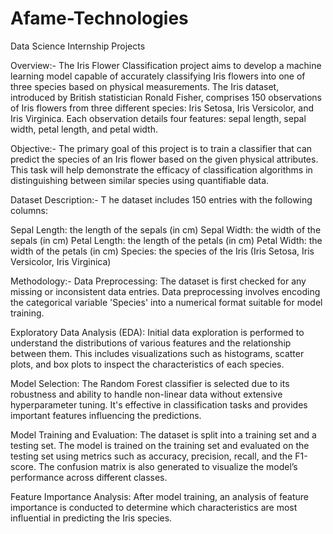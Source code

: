 # Afame-Technologies
 Data Science Internship Projects 
 
 Overview:-
 The Iris Flower Classification project aims to develop a machine learning model capable of accurately classifying Iris flowers into one of three species based on physical measurements. The Iris dataset, introduced by British statistician Ronald Fisher, comprises 150 observations of Iris flowers from three different species: Iris Setosa, Iris Versicolor, and Iris Virginica. Each observation details four features: sepal length, sepal width, petal length, and petal width.

 Objective:-
 The primary goal of this project is to train a classifier that can predict the species of an Iris flower based on the given physical attributes. This task will help demonstrate the efficacy of classification algorithms in distinguishing between similar species using quantifiable data.

 Dataset Description:-
T he dataset includes 150 entries with the following columns:

 Sepal Length: the length of the sepals (in cm)
 Sepal Width: the width of the sepals (in cm)
 Petal Length: the length of the petals (in cm)
 Petal Width: the width of the petals (in cm)
 Species: the species of the Iris (Iris Setosa, Iris Versicolor, Iris Virginica)

 Methodology:-
 Data Preprocessing:
 The dataset is first checked for any missing or inconsistent data entries. Data preprocessing involves encoding the categorical variable 'Species' into a numerical format suitable for model training.

 Exploratory Data Analysis (EDA):
 Initial data exploration is performed to understand the distributions of various features and the relationship between them. This includes visualizations such as histograms, scatter plots, and box plots to inspect the characteristics of each species.

 Model Selection:
 The Random Forest classifier is selected due to its robustness and ability to handle non-linear data without extensive hyperparameter tuning. It's effective in classification tasks and provides important features influencing the predictions.

 Model Training and Evaluation:
 The dataset is split into a training set and a testing set. The model is trained on the training set and evaluated on the testing set using metrics such as accuracy, precision, recall, and the F1-score. The confusion matrix is also generated to visualize the model’s performance across different classes.

 Feature Importance Analysis:
 After model training, an analysis of feature importance is conducted to determine which characteristics are most influential in predicting the Iris species.